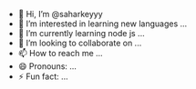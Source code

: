 - 👋 Hi, I’m @saharkeyyy
- 👀 I’m interested in learning new languages ...
- 🌱 I’m currently learning  node js ...
- 💞️ I’m looking to collaborate on ...
- 📫 How to reach me ...
- 😄 Pronouns: ...
- ⚡ Fun fact: ...

<!---
saharkeyyy/saharkeyyy is a ✨ special ✨ repository because its `README.md` (this file) appears on your GitHub profile.
You can click the Preview link to take a look at your changes.
--->
